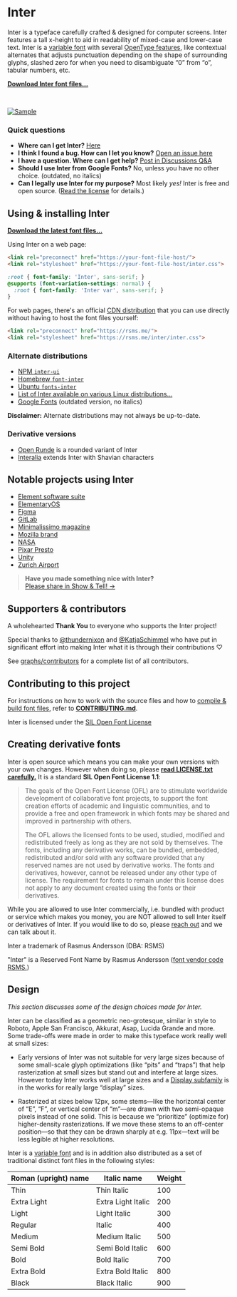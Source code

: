 # Inter

Inter is a typeface carefully crafted & designed for computer screens.
Inter features a tall x-height to aid in readability of mixed-case and lower-case text.
Inter is a [variable font](https://rsms.me/inter/#variable) with
several [OpenType features](https://rsms.me/inter/#features), like contextual alternates that adjusts punctuation depending on the shape of surrounding glyphs, slashed zero for when you need to disambiguate “0” from “o”, tabular numbers, etc.

[**Download Inter font files…**](https://github.com/rsms/inter/releases/latest)

<br>

[![Sample](misc/readme/intro.png)](https://rsms.me/inter/samples/)


### Quick questions

- **Where can I get Inter?** [Here](https://github.com/rsms/inter/releases/latest)
- **I think I found a bug. How can I let you know?** [Open an issue here](https://github.com/rsms/inter/issues/new?template=bug_report.md)
- **I have a question. Where can I get help?** [Post in Discussions Q&A](https://github.com/rsms/inter/discussions/categories/q-a)
- **Should I use Inter from Google Fonts?** No, unless you have no other choice.
  (outdated, no italics)
- **Can I legally use Inter for my purpose?** Most likely _yes!_ Inter is free and open source.
  ([Read the license](LICENSE.txt) for details.)


## Using & installing Inter

[**Download the latest font files…**](https://github.com/rsms/inter/releases/latest)

Using Inter on a web page:

```html
<link rel="preconnect" href="https://your-font-file-host/">
<link rel="stylesheet" href="https://your-font-file-host/inter.css">
```

```css
:root { font-family: 'Inter', sans-serif; }
@supports (font-variation-settings: normal) {
  :root { font-family: 'Inter var', sans-serif; }
}
```

For web pages, there's an official [CDN distribution](https://rsms.me/inter/inter.css) that you can use directly without having to host the font files yourself:

```html
<link rel="preconnect" href="https://rsms.me/">
<link rel="stylesheet" href="https://rsms.me/inter/inter.css">
```


### Alternate distributions

- [NPM `inter-ui`](https://www.npmjs.com/package/inter-ui)
- [Homebrew `font-inter`](https://github.com/Homebrew/homebrew-cask-fonts)
- [Ubuntu `fonts-inter`](https://packages.ubuntu.com/search?keywords=fonts-inter)
- [List of Inter available on various Linux distributions…](https://repology.org/project/fonts:inter/versions)
- [Google Fonts](https://fonts.google.com/specimen/Inter) (outdated version, no italics)

**Disclaimer:** Alternate distributions may not always be up-to-date.


### Derivative versions

- [Open Runde](https://github.com/lauridskern/open-runde) is a rounded variant of Inter
- [Interalia](https://github.com/Shavian-info/interalia) extends Inter with Shavian characters


## Notable projects using Inter

- [Element software suite](https://element.io/)
- [ElementaryOS](https://elementary.io/)
- [Figma](https://figma.com/)
- [GitLab](https://gitlab.com)
- [Minimalissimo magazine](https://minimalissimo.com/)
- [Mozilla brand](https://mozilla.design/firefox/typography/)
- [NASA](https://www.nasa.gov/specials/artemis-ii/)
- [Pixar Presto](https://en.wikipedia.org/wiki/Presto_(animation_software))
- [Unity](https://unity.com/)
- [Zurich Airport](https://flughafen-zuerich.ch/)


> **Have you made something nice with Inter?**<br>
> [Please share in Show & Tell! →](https://github.com/rsms/inter/discussions/categories/show-and-tell)


## Supporters & contributors

A wholehearted **Thank You** to everyone who supports the Inter project!

Special thanks to
[@thundernixon](https://github.com/thundernixon) and
[@KatjaSchimmel](https://github.com/KatjaSchimmel)
who have put in significant effort into making Inter what it is through
their contributions ♡

See [graphs/contributors](https://github.com/rsms/inter/graphs/contributors)
for a complete list of all contributors.


## Contributing to this project

For instructions on how to work with the source files and how to
[compile & build font files](CONTRIBUTING.md#compiling-font-files),
refer to [**CONTRIBUTING.md**](CONTRIBUTING.md).

Inter is licensed under the [SIL Open Font License](LICENSE.txt)


## Creating derivative fonts

Inter is open source which means you can make your own versions with your own changes.
However when doing so, please [**read LICENSE.txt carefully.**](LICENSE.txt) It is a standard **SIL Open Font License 1.1**:

> The goals of the Open Font License (OFL) are to stimulate worldwide
> development of collaborative font projects, to support the font creation
> efforts of academic and linguistic communities, and to provide a free and
> open framework in which fonts may be shared and improved in partnership
> with others.
>
> The OFL allows the licensed fonts to be used, studied, modified and
> redistributed freely as long as they are not sold by themselves. The
> fonts, including any derivative works, can be bundled, embedded,
> redistributed and/or sold with any software provided that any reserved
> names are not used by derivative works. The fonts and derivatives,
> however, cannot be released under any other type of license. The
> requirement for fonts to remain under this license does not apply
> to any document created using the fonts or their derivatives.

While you are allowed to use Inter commercially, i.e. bundled with product or service which makes you money, you are NOT allowed to sell Inter itself or derivatives of Inter. If you would like to do so, please [reach out](https://github.com/rsms) and we can talk about it.

Inter a trademark of Rasmus Andersson (DBA: RSMS)

"Inter" is a Reserved Font Name by Rasmus Andersson
([font vendor code RSMS.](https://learn.microsoft.com/en-us/typography/vendors/#r))


## Design

_This section discusses some of the design choices made for Inter._

Inter can be classified as a geometric neo-grotesque, similar in style to Roboto, Apple San Francisco, Akkurat, Asap, Lucida Grande and more. Some trade-offs were made in order to make this typeface work really well at small sizes:

- Early versions of Inter was not suitable for very large sizes because of some small-scale glyph optimizations (like “pits” and “traps”) that help rasterization at small sizes but stand out and interfere at large sizes. However today Inter works well at large sizes and a [Display subfamily](https://github.com/rsms/inter/releases/tag/display-beta-1) is in the works for really large “display” sizes.

- Rasterized at sizes below 12px, some stems—like the horizontal center of “E”, “F”, or vertical center of “m”—are drawn with two semi-opaque pixels instead of one solid. This is because we “prioritize” (optimize for) higher-density rasterizations. If we move these stems to an off-center position—so that they can be drawn sharply at e.g. 11px—text will be less legible at higher resolutions.

Inter is a [variable font](https://rsms.me/inter/#variable) and is in addition also distributed as a set of traditional distinct font files in the following styles:

| Roman (upright) name | Italic name          | Weight
| -------------------- | -------------------- | ------------
| Thin                 | Thin Italic          | 100
| Extra Light          | Extra Light Italic   | 200
| Light                | Light Italic         | 300
| Regular              | Italic               | 400
| Medium               | Medium Italic        | 500
| Semi Bold            | Semi Bold Italic     | 600
| Bold                 | Bold Italic          | 700
| Extra Bold           | Extra Bold Italic    | 800
| Black                | Black Italic         | 900

